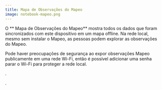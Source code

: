 ```yaml
---
title: Mapa de Observações do Mapeo
image: notebook-mapeo.png
---
```


O ** Mapa de Observações do Mapeo** mostra todos os dados que foram sincronizados com este dispositivo em um mapa offline. Na rede local, mesmo sem instalar o Mapeo, as pessoas podem explorar as observações do Mapeo.

Pode haver preocupações de segurança ao expor observações Mapeo publicamente em uma rede Wi-Fi, então é possível <app-button :inline="true" localurl=":8086/all/https://docs.earthdefenderstoolkit.com/device-usage/customizing-experience">adicionar uma senha parar o Wi-Fi</app-button> para proteger a rede local.

<app-button :color="true" localurl=":8084" text="Explore Observations"></app-button>.

<app-button localurl=":8086/all/https://docs.earthdefenderstoolkit.com/device-usage/bundled-applications/mapeo-data-hub/observations-map" text="Leia documentação"></app-button>.
